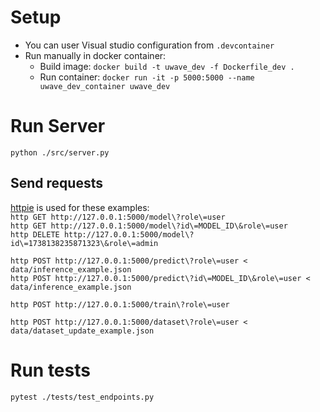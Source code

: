 # Setup
- You can user Visual studio configuration from `.devcontainer`  
- Run manually in docker container:
    - Build image: `docker build -t uwave_dev -f Dockerfile_dev .`
    - Run container: `docker run -it -p 5000:5000 --name uwave_dev_container uwave_dev`

# Run Server
`python ./src/server.py`

## Send requests
[httpie](https://httpie.io/) is used for these examples:  
`http GET http://127.0.0.1:5000/model\?role\=user`  
`http GET http://127.0.0.1:5000/model\?id\=MODEL_ID\&role\=user`  
`http DELETE http://127.0.0.1:5000/model\?id\=1738138235871323\&role\=admin`  

`http POST http://127.0.0.1:5000/predict\?role\=user < data/inference_example.json`  
`http POST http://127.0.0.1:5000/predict\?id\=MODEL_ID\&role\=user < data/inference_example.json`  

`http POST http://127.0.0.1:5000/train\?role\=user`  

`http POST http://127.0.0.1:5000/dataset\?role\=user < data/dataset_update_example.json`  

# Run tests
`pytest ./tests/test_endpoints.py`  